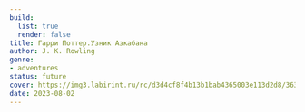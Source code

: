 ```yaml
---
build:
  list: true
  render: false
title: Гарри Поттер.Узник Азкабана
author: J. K. Rowling
genre:
- adventures
status: future
cover: https://img3.labirint.ru/rc/d3d4cf8f4b13b1bab4365003e113d2d8/363x561q80/books1/5323/cover.jpg?1422369251
date: 2023-08-02
---
```


